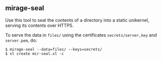 ## mirage-seal

Use this tool to seal the contents of a directory into a static unikernel,
serving its contents over HTTPS.

To serve the data in `files/` using the certificates
`secrets/server,key` and `server.pem`, do:

```
$ mirage-seal --data=files/ --keys=secrets/
$ xl create mir-seal.xl -c
```
